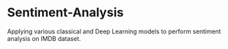 # Sentiment-Analysis
Applying various classical and Deep Learning models to perform sentiment analysis on IMDB dataset.
